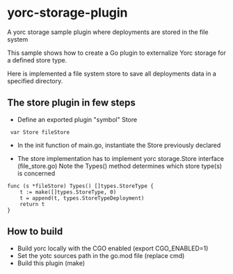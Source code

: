 # yorc-storage-plugin
A yorc storage sample plugin where deployments are stored in the file system

This sample shows how to create a Go plugin to externalize Yorc storage for a defined store type.

Here is implemented a file system store to save all deployments data in a specified directory.

## The store plugin in few steps

- Define an exported plugin "symbol" Store

```
 var Store fileStore
 ```
 
- In the init function of main.go, instantiate the Store previously declared

- The store implementation has to implement yorc storage.Store interface (file_store.go)
Note the Types() method determines which store type(s) is concerned

```
func (s *fileStore) Types() []types.StoreType {
	t := make([]types.StoreType, 0)
	t = append(t, types.StoreTypeDeployment)
	return t
}
```


## How to build

- Build yorc locally with the CGO enabled (export CGO_ENABLED=1)
- Set the yotc sources path in the go.mod file (replace cmd)
- Build this plugin (make)
